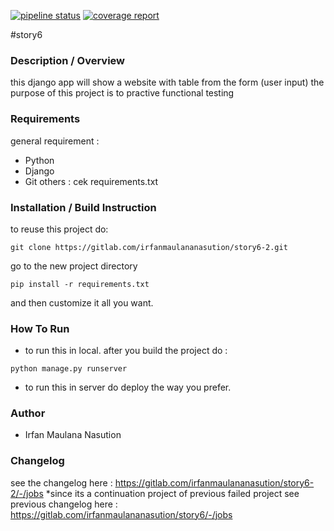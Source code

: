 [![pipeline status](https://gitlab.com/irfanmaulananasution/story6/badges/master/pipeline.svg)](https://gitlab.com/irfanmaulananasution/story6/commits/master)
[![coverage report](https://gitlab.com/irfanmaulananasution/story6/badges/master/coverage.svg)](https://gitlab.com/irfanmaulananasution/story6/commits/master)

#story6

### Description / Overview
this django app will show a website with table from the form (user input)
the purpose of this project is to practive functional testing

### Requirements 
general requirement :
- Python
- Django
- Git
others : cek requirements.txt

### Installation / Build Instruction
to reuse this project do:
```
git clone https://gitlab.com/irfanmaulananasution/story6-2.git
```
go to the new project directory
```
pip install -r requirements.txt
```
and then customize it all you want.

### How To Run
- to run this in local. after you build the project do :
```
python manage.py runserver
```
- to run this in server do deploy the way you prefer.

### Author
- Irfan Maulana Nasution

### Changelog
see the changelog here : https://gitlab.com/irfanmaulananasution/story6-2/-/jobs
*since its a continuation project of previous failed project
see previous changelog here : https://gitlab.com/irfanmaulananasution/story6/-/jobs
